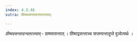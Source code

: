 ```yaml
---
index: 4.3.46
sutra: ग्रीष्मवसन्तादन्यतरस्याम्

---
```

_ग्रीष्मवसन्तादन्यतरस्याम्_ - ग्राष्मवसन्तात् । ग्रीष्माद्वसन्ताच्च सप्तम्यन्तादुप्ते वुञ्वेत्यर्थः । 